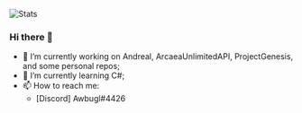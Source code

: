 ![Stats](https://github-readme-stats.vercel.app/api?username=Awbugl&show_icons=true&count_private=true)    

### Hi there 👋

- 🔭 I’m currently working on Andreal, ArcaeaUnlimitedAPI, ProjectGenesis, and some personal repos;
- 🌱 I’m currently learning C#;
- 📫 How to reach me: 
    + [Discord] Awbugl#4426
